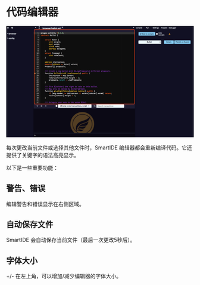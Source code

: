 # 代码编辑器

![](pic2.png)

每次更改当前文件或选择其他文件时，SmartIDE 编辑器都会重新编译代码。它还提供了关键字的语法高亮显示。

以下是一些重要功能：

## 警告、错误

编辑警告和错误显示在右侧区域。

## 自动保存文件

SmartIDE 会自动保存当前文件（最后一次更改5秒后）。

## 字体大小

+/- 在左上角，可以增加/减少编辑器的字体大小。